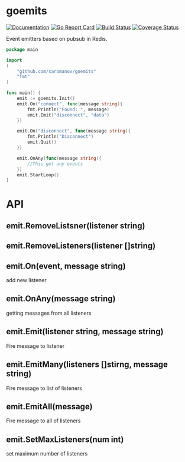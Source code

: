 # goemits
[![Documentation](https://godoc.org/github.com/saromanov/goemits?status.svg)](http://godoc.org/github.com/saromanov/goemits)
[![Go Report Card](https://goreportcard.com/badge/github.com/saromanov/goemits)](https://goreportcard.com/report/github.com/saromanov/goemits)
[![Build Status](https://travis-ci.org/saromanov/goemits.svg?branch=master)](https://travis-ci.org/saromanov/goemits) [![Coverage Status](https://coveralls.io/repos/saromanov/goemits/badge.svg?branch=master)](https://coveralls.io/r/saromanov/goemits?branch=master)

Event emitters based on pubsub in Redis.


```go
package main

import
(
	"github.com/saromanov/goemits"
	"fmt"
)

func main() {
	emit := goemits.Init()
	emit.On("connect", func(message string){
		fmt.Println("Found: ", message)
		emit.Emit("disconnect", "data")
	})

	emit.On("disconnect", func(message string){
		fmt.Println("Disconnect")
		emit.Quit()
	})

	emit.OnAny(func(message string){
		//This get any events
	})
	emit.StartLoop()
}
```

# API

## emit.RemoveListsner(listener string)

## emit.RemoveListeners(listener []string)

## emit.On(event, message string)
add new listener

## emit.OnAny(message string)
getting messages from all listeners

## emit.Emit(listener string, message string)
Fire message to listener

## emit.EmitMany(listeners []stirng, message string)
Fire message to list of listeners

## emit.EmitAll(message)
Fire message to all of listeners

## emit.SetMaxListeners(num int)
set maximum number of listeners
